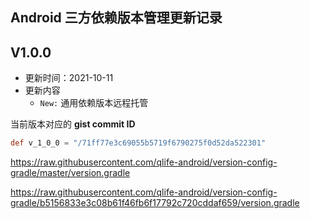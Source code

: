 ## Android 三方依赖版本管理更新记录



## V1.0.0

- 更新时间：2021-10-11
- 更新内容
    - `New:` 通用依赖版本远程托管

当前版本对应的  **gist commit ID**

```groovy
def v_1_0_0 = "/71ff77e3c69055b5719f6790275f0d52da522301"
```

https://raw.githubusercontent.com/qlife-android/version-config-gradle/master/version.gradle

https://raw.githubusercontent.com/qlife-android/version-config-gradle/b5156833e3c08b61f46fb6f17792c720cddaf659/version.gradle

